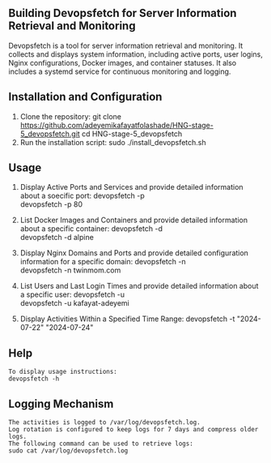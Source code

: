 ## Building Devopsfetch for Server Information Retrieval and Monitoring 

Devopsfetch is a tool for server information retrieval and monitoring. It collects and displays system information, including active ports, user logins, Nginx configurations, Docker images, and container statuses. It also includes a systemd service for continuous monitoring and logging.

## Installation and Configuration

1. Clone the repository:
   git clone https://github.com/adeyemikafayatfolashade/HNG-stage-5_devopsfetch.git
   cd HNG-stage-5_devopsfetch
2. Run the installation script:
   sudo ./install_devopsfetch.sh

## Usage
  
 1. Display Active Ports and Services and provide detailed information about a soecific port:
    devopsfetch -p          
    devopsfetch -p 80      

 2. List Docker Images and Containers and provide detailed information about a specific container:
    devopsfetch -d          
    devopsfetch -d alpine 

 3. Display Nginx Domains and Ports and provide detailed configuration information for a specific domain:
    devopsfetch -n          
    devopsfetch -n twinmom.com

 4. List Users and Last Login Times and provide detailed information about a specific user:
    devopsfetch -u          
    devopsfetch -u kafayat-adeyemi

 5. Display Activities Within a Specified Time Range:
    devopsfetch -t "2024-07-22" "2024-07-24"  

 ## Help
 
    To display usage instructions:
    devopsfetch -h   

## Logging Mechanism

    The activities is logged to /var/log/devopsfetch.log.
    Log rotation is configured to keep logs for 7 days and compress older logs.
    The following command can be used to retrieve logs: 
    sudo cat /var/log/devopsfetch.log
    
